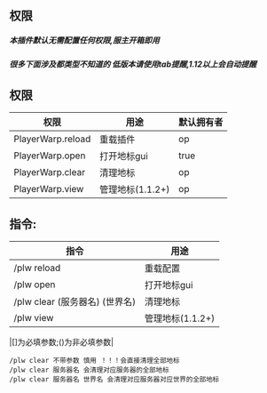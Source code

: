 ## 权限

##### 本插件默认无需配置任何权限,服主开箱即用

##### 很多下面涉及都类型不知道的 低版本请使用tab提醒,1.12以上会自动提醒

## 权限

| 权限                | 用途           | 默认拥有者 |
|-------------------|--------------|-------|
| PlayerWarp.reload | 重载插件         | op    |
| PlayerWarp.open   | 打开地标gui      | true  |
| PlayerWarp.clear  | 清理地标         | op    |
| PlayerWarp.view   | 管理地标(1.1.2+) | op    |

## 指令:

| 指令                      | 用途            |
|-------------------------|---------------|
| /plw reload             | 重载配置          |
| /plw open               | 打开地标gui       |
| /plw clear (服务器名) (世界名) | 清理地标          |
| /plw view               |  管理地标(1.1.2+) |

|[]为必填参数;()为非必填参数|

```
/plw clear 不带参数 慎用 ！！！会直接清理全部地标
/plw clear 服务器名 会清理对应服务器的全部地标
/plw clear 服务器名 世界名 会清理对应服务器对应世界的全部地标
```